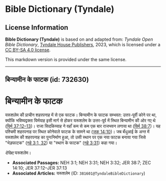 # Bible Dictionary (Tyndale)

## License Information

**Bible Dictionary (Tyndale)** is based on and adapted from: _Tyndale Open Bible Dictionary_, [Tyndale House Publishers](https://tyndaleopenresources.com/), 2023, which is licensed under a [CC BY-SA 4.0 license](https://creativecommons.org/licenses/by-sa/4.0/legalcode.en).

This markdown version is provided under the same license.



--------------------------------

## बिन्यामीन के फाटक (id: 732630)

बिन्यामीन के फाटक
=================

यरूशलेम की प्राचीन शहरपनाह में से एक फाटक। बिन्यामीन के फाटक सम्भवत: उत्तर\-पूर्वी कोने पर था, क्योंकि भविष्यद्वक्ता यिर्मयाह इसी मार्ग से होकर यरूशलेम के उत्तर\-पूर्व में स्थित बिन्यामीन की ओर गए थे ([यिर्म 37:12–13](https://ref.ly/Jer37:12-Jer37:13))। राजा सिदकिय्याह ने वहाँ कम से कम एक बार राजभवन लगाया था ([यिर्म 38:7](https://ref.ly/Jer38:7))। यह पश्चिमी शहरपनाह पर स्थित कोनेवाले फाटक के सामने था ([जक 14:10](https://ref.ly/Zech14:10))। जब बँधुआई के अन्त में यरूशलेम की शहरपनाह का पुनःनिर्माण हुआ, तो उसी स्थान पर एक नया फाटक बनाया गया जिसे "भेड़फाटक" ([नहे 3:1, 32](https://ref.ly/Neh3:1,Neh3:32)) या "स्थान के फाटक" ([नहे 3:31](https://ref.ly/Neh3:31)) कहा गया।

*देखिए* यरूशलेम।

* **Associated Passages:** NEH 3:1; NEH 3:31; NEH 3:32; JER 38:7; ZEC 14:10; JER 37:12–JER 37:13
* **Associated Articles:** यरूशलेम (ID: `381601@TyndaleBibleDictionary`)

